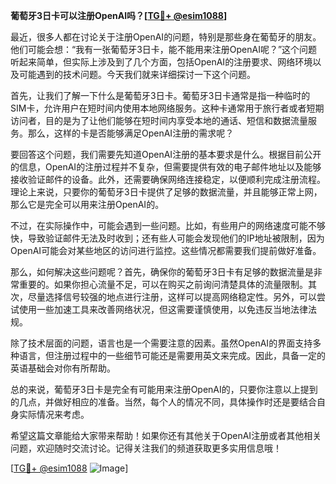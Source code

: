 **葡萄牙3日卡可以注册OpenAI吗？[[TG💪+ @esim1088](https://t.me/s/esim1088)]**

最近，很多人都在讨论关于注册OpenAI的问题，特别是那些身在葡萄牙的朋友。他们可能会想：“我有一张葡萄牙3日卡，能不能用来注册OpenAI呢？”这个问题听起来简单，但实际上涉及到了几个方面，包括OpenAI的注册要求、网络环境以及可能遇到的技术问题。今天我们就来详细探讨一下这个问题。

首先，让我们了解一下什么是葡萄牙3日卡。葡萄牙3日卡通常是指一种临时的SIM卡，允许用户在短时间内使用本地网络服务。这种卡通常用于旅行者或者短期访问者，目的是为了让他们能够在短时间内享受本地的通话、短信和数据流量服务。那么，这样的卡是否能够满足OpenAI注册的需求呢？

要回答这个问题，我们需要先知道OpenAI注册的基本要求是什么。根据目前公开的信息，OpenAI的注册过程并不复杂，但需要提供有效的电子邮件地址以及能够接收验证邮件的设备。此外，还需要确保网络连接稳定，以便顺利完成注册流程。理论上来说，只要你的葡萄牙3日卡提供了足够的数据流量，并且能够正常上网，那么它是完全可以用来注册OpenAI的。

不过，在实际操作中，可能会遇到一些问题。比如，有些用户的网络速度可能不够快，导致验证邮件无法及时收到；还有些人可能会发现他们的IP地址被限制，因为OpenAI可能会对某些地区的访问进行监控。这些情况都需要我们提前做好准备。

那么，如何解决这些问题呢？首先，确保你的葡萄牙3日卡有足够的数据流量是非常重要的。如果你担心流量不足，可以在购买之前询问清楚具体的流量限制。其次，尽量选择信号较强的地点进行注册，这样可以提高网络稳定性。另外，可以尝试使用一些加速工具来改善网络状况，但这需要谨慎使用，以免违反当地法律法规。

除了技术层面的问题，语言也是一个需要注意的因素。虽然OpenAI的界面支持多种语言，但注册过程中的一些细节可能还是需要用英文来完成。因此，具备一定的英语基础会对你有所帮助。

总的来说，葡萄牙3日卡是完全有可能用来注册OpenAI的，只要你注意以上提到的几点，并做好相应的准备。当然，每个人的情况不同，具体操作时还是要结合自身实际情况来考虑。

希望这篇文章能给大家带来帮助！如果你还有其他关于OpenAI注册或者其他相关问题，欢迎随时交流讨论。记得关注我们的频道获取更多实用信息哦！

[[TG💪+ @esim1088](https://t.me/s/esim1088) ![Image](https://i.postimg.cc/4NQfJmqS/Snipaste-2025-05-13-00-14-12.png)]